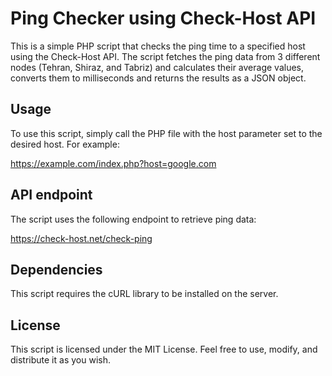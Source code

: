 # Ping Checker using Check-Host API

This is a simple PHP script that checks the ping time to a specified host using the Check-Host API. The script fetches the ping data from 3 different nodes (Tehran, Shiraz, and Tabriz) and calculates their average values, converts them to milliseconds and returns the results as a JSON object.

## Usage

To use this script, simply call the PHP file with the host parameter set to the desired host. For example:

https://example.com/index.php?host=google.com


## API endpoint

The script uses the following endpoint to retrieve ping data:

https://check-host.net/check-ping


## Dependencies

This script requires the cURL library to be installed on the server.

## License

This script is licensed under the MIT License. Feel free to use, modify, and distribute it as you wish.
